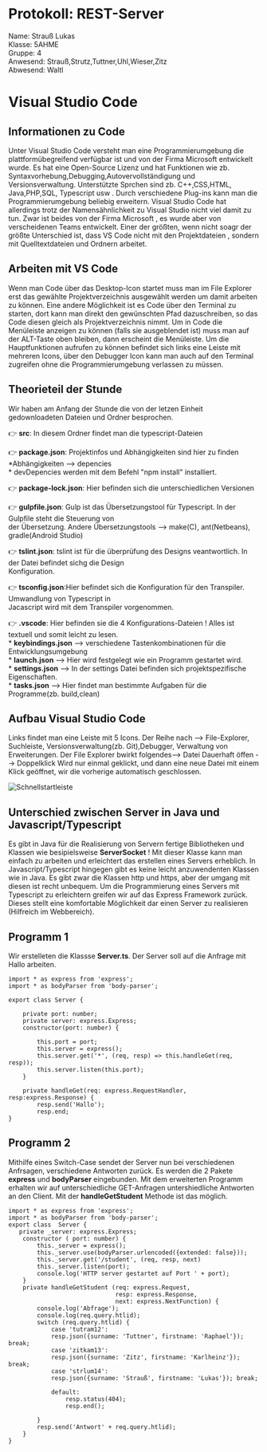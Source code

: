 # Protokoll: REST-Server
Name: Strauß Lukas   
Klasse: 5AHME    
Gruppe: 4    
Anwesend: Strauß,Strutz,Tuttner,Uhl,Wieser,Zitz  
Abwesend: Waltl

# Visual Studio Code
## Informationen zu Code
Unter Visual Studio Code versteht man eine Programmierumgebung die plattformübegreifend verfügbar ist und von der
Firma Microsoft entwickelt wurde. Es hat eine Open-Source Lizenz und hat Funktionen wie zb. Syntaxvorhebung,Debugging,Autovervollständigung und Versionsverwaltung. Unterstützte Sprchen sind zb. C++,CSS,HTML,
Java,PHP,SQL, Typescript usw .
Durch verschiedene Plug-ins kann man die Programmierumgebung beliebig erweitern. Visual Studio Code hat allerdings trotz
der Namensähnlichkeit zu Visual Studio nicht viel damit zu tun. Zwar ist beides von der Firma Microsoft , es wurde aber
von verscheidenen Teams entwickelt. Einer der größten, wenn nicht soagr der größte Unterschied ist, dass VS Code nicht mit 
den Projektdateien , sondern mit Quelltextdateien und Ordnern arbeitet. 


## Arbeiten mit VS Code
Wenn man Code über das Desktop-Icon startet muss man im File Explorer erst das gewählte Projektverzeichnis ausgewählt werden um damit arbeiten zu können. Eine andere Möglichkeit ist es Code über den Terminal zu starten, dort kann man direkt den gewünschten Pfad dazuschreiben, so das Code diesen gleich als Projektverzeichnis nimmt.
Um in Code die Menüleiste anzeigen zu können (falls sie ausgeblendet ist) muss man auf der ALT-Taste oben bleiben, dann erscheint die Menüleiste.
Um die Hauptfunktionen aufrufen zu können befindet sich links eine Leiste mit mehreren Icons, über den Debugger Icon kann man auch auf den Terminal zugreifen ohne die Programmierumgebung verlassen zu müssen.

## Theorieteil der Stunde
Wir haben am Anfang der Stunde die von der letzen Einheit gedownloadeten Dateien und Ordner besprochen.

:point_right: **src**: In diesem Ordner findet man die typescript-Dateien

:point_right: **package.json**: Projektinfos und Abhängigkeiten sind hier zu finden  
                                *Abhängigkeiten --> depencies  
                                * devDepencies werden mit dem Befehl "npm install" installiert.  

:point_right: **package-lock.json**: Hier befinden sich die unterschiedlichen Versionen

:point_right: **gulpfile.json**: Gulp ist das Übersetzungstool für Typescript. In der Gulpfile steht die Steuerung von    
                                 der Übersetzung. Andere Übersetzungstools --> make(C), ant(Netbeans), gradle(Android Studio)

:point_right: **tslint.json**: tslint ist für die überprüfung des Designs veantwortlich. In der Datei befindet sichg die Design      
                               Konfiguration.
                           
:point_right: **tsconfig.json**:Hier befindet sich die Konfiguration für den Transpiler. Umwandlung von Typescript in    
                                Jacascript wird mit dem Transpiler vorgenommen. 

:point_right: **.vscode**: Hier befinden sie die 4 Konfigurations-Dateien ! Alles ist textuell und somit leicht zu lesen.  
                         * **keybindings.json** --> verschiedene Tastenkombinationen für die Entwicklungsumgebung  
                         * **launch.json** --> Hier wird festgelegt wie ein Programm gestartet wird.  
                         * **settings.json** --> In der settings Datei befinden sich projektspezifische Eigenschaften.  
                         * **tasks.json** -->  Hier findet man bestimmte Aufgaben für die Programme(zb. build,clean)  
                         
 ## Aufbau Visual Studio Code                       

 Links findet man eine Leiste mit 5 Icons. Der Reihe nach --> File-Explorer, Suchleiste, Versionsverwaltung(zb. Git),Debugger, 
 Verwaltung von Erweiterungen. Der File Explorer bwirkt folgendes--> Datei Dauerhaft öffen --> Doppelklick
 Wird nur einmal geklickt, und dann eine neue Datei mit einem Klick geöffnet, wir die vorherige automatisch geschlossen.
  
 ![Schnellstartleiste](https://github.com/HTLMechatronics/m14-la1-sx/blob/strlum14/strlum14/VS%20Code.png)
 
 
 ## Unterschied zwischen Server in Java und Javascript/Typescript

Es gibt in Java für die Realisierung von Servern fertige Bibliotheken und Klassen wie besipielsweise **ServerSocket** ! Mit dieser Klasse kann man einfach zu arbeiten und erleichtert das erstellen eines Servers erheblich. In Javascript/Typescript hingegen gibt es keine leicht anzuwendenten Klassen wie in Java. Es gibt zwar die Klassen http und https, aber der umgang mit diesen ist recht unbequem. Um die Programmierung eines Servers mit Typescript zu erleichtern greifen wir auf das Express Framework zurück. Dieses stellt eine komfortable Möglichkeit dar einen Server zu realisieren (Hilfreich im Webbereich).
 
    
## Programm 1   

Wir erstelleten die Klassse **Server.ts**. Der Server soll auf die Anfrage mit Hallo arbeiten. 

```  
import * as express from 'express';
import * as bodyParser from 'body-parser';

export class Server {

    private port: number;
    private server: express.Express;
    constructor(port: number) {
    
        this.port = port;
        this.server = express();
        this.server.get('*', (req, resp) => this.handleGet(req, resp));
        this.server.listen(this.port);
    }
    
    private handleGet(req: express.RequestHandler, resp:express.Response) {
        resp.send('Hallo');
        resp.end;
}
```  

## Programm 2 

Mithilfe eines Switch-Case sendet der Server nun bei verschiedenen Anfrsagen, verschiedene Antworten zurück.
Es werden die 2 Pakete **express** und **bodyParser** eingebunden. Mit dem erweiterten Programm erhalten wir auf unterschiedliche GET-Anfragen untershiedliche Antworten an den Client. Mit der **handleGetStudent** Methode ist das möglich.

```  
import * as express from 'express';
import * as bodyParser from 'body-parser';
export class  Server {
   private _server: express.Express;
    constructor ( port: number) {
        this._server = express();
        this._server.use(bodyParser.urlencoded({extended: false}));
        this._server.get('/student', (req, resp, next) 
        this._server.listen(port);
        console.log('HTTP server gestartet auf Port ' + port);
    }
    private handleGetStudent (req: express.Request,
                              resp: express.Response,
                              next: express.NextFunction) {
        console.log('Abfrage');
        console.log(req.query.htlid);
        switch (req.query.htlid) {
            case 'tutram12':
            resp.json({surname: 'Tuttner', firstname: 'Raphael'}); break;
            case 'zitkam13':
            resp.json({surname: 'Zitz', firstname: 'Karlheinz'}); break;
            case 'strlum14':
            resp.json({surname: 'Strauß', firstname: 'Lukas'}); break;

            default:
                resp.status(404);
                resp.end();

        }
        resp.send('Antwort' + req.query.htlid);
    }
}
```  


